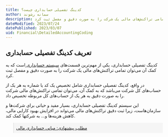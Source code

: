 ```yaml
---
title: کدینگ تفصیلی حسابداری چیست؟
author: سمانه رشوند  
description: کدینگ تفصیلی حسابداری، یکی از مهم‌ترین قسمت‌های سیستم حسابداری است که به کمک آن می‌توان تمامی تراکنش‌های مالی یک شرکت را به صورت دقیق و مفصل ثبت کرد.
dateModified: 2023/07/24
datePublished: 2023/03/07
uid: Financial\DetailedAccountingCoding
---
```

## تعریف کدینگ تفصیلی حسابداری
کدینگ تفصیلی حسابداری، یکی از مهم‌ترین قسمت‌های <a href="https://www.hooshkar.com/Software/Sayan/Module/Accounting" target="_blank">سیستم حسابداری
</a> است که به کمک آن می‌توان تمامی تراکنش‌های مالی یک شرکت را به صورت دقیق و مفصل ثبت کرد. 

در واقع، کدینگ تفصیلی حسابداری شامل تخصیص یک کد یا شماره به هر یک از حساب‌های کل شرکت می‌باشد که به کمک آن، می‌توان تمامی تراکنش‌های مالی شرکت را به صورت دقیق به هر یک از حساب‌های کل مربوطه تخصیص داد.

این سیستم کدینگ تفصیلی حسابداری، بسیار مفید و حیاتی برای شرکت‌ها و سازمان‌هاست، زیرا ثبت دقیق تراکنش‌های مالی می‌تواند در افزایش بهبود کارایی مالی، کاهش هزینه‌ها و... به شرکتها کمک کند.

<blockquote style="background-color:#f5f5f5; padding:0.5rem">
<a href="https://www.hooshkar.com/Wiki/Financial/BasicsOfFinancialAccounting" target="_blank">مطلب پیشنهادی: مبانی حسابداری مالی</a></blockquote>

